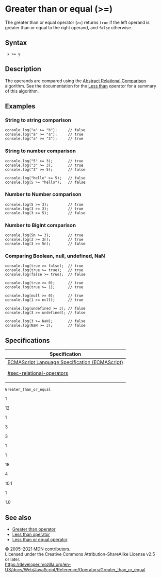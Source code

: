 # Greater than or equal (&gt;=)

The greater than or equal operator (`>=`) returns `true` if the left operand is greater than or equal to the right operand, and `false` otherwise.

## Syntax

     x >= y

## Description

The operands are compared using the [Abstract Relational Comparison](https://tc39.es/ecma262/#sec-abstract-relational-comparison) algorithm. See the documentation for the [Less than](less_than) operator for a summary of this algorithm.

## Examples

### String to string comparison

    console.log("a" >= "b");     // false
    console.log("a" >= "a");     // true
    console.log("a" >= "3");     // true

### String to number comparison

    console.log("5" >= 3);       // true
    console.log("3" >= 3);       // true
    console.log("3" >= 5);       // false

    console.log("hello" >= 5);   // false
    console.log(5 >= "hello");   // false

### Number to Number comparison

    console.log(5 >= 3);         // true
    console.log(3 >= 3);         // true
    console.log(3 >= 5);         // false

### Number to BigInt comparison

    console.log(5n >= 3);        // true
    console.log(3 >= 3n);        // true
    console.log(3 >= 5n);        // false

### Comparing Boolean, null, undefined, NaN

    console.log(true >= false);  // true
    console.log(true >= true);   // true
    console.log(false >= true);  // false

    console.log(true >= 0);      // true
    console.log(true >= 1);      // true

    console.log(null >= 0);      // true
    console.log(1 >= null);      // true

    console.log(undefined >= 3); // false
    console.log(3 >= undefined); // false

    console.log(3 >= NaN);       // false
    console.log(NaN >= 3);       // false

## Specifications

<table>
<thead>
<tr class="header">
<th>Specification</th>
</tr>
</thead>
<tbody>
<tr class="odd">
<td>
<a href="https://tc39.es/ecma262/#sec-relational-operators">ECMAScript Language Specification (ECMAScript) 
<br/>

<span class="small">#sec-relational-operators</span>
</a>
</td>
</tr>
</tbody>
</table>

`Greater_than_or_equal`

1

12

1

3

3

1

1

18

4

10.1

1

1.0

## See also

-   [Greater than operator](greater_than)
-   [Less than operator](less_than)
-   [Less than or equal operator](less_than_or_equal)

© 2005–2021 MDN contributors.  
Licensed under the Creative Commons Attribution-ShareAlike License v2.5 or later.  
<a href="https://developer.mozilla.org/en-US/docs/Web/JavaScript/Reference/Operators/Greater_than_or_equal" class="_attribution-link">https://developer.mozilla.org/en-US/docs/Web/JavaScript/Reference/Operators/Greater_than_or_equal</a>
